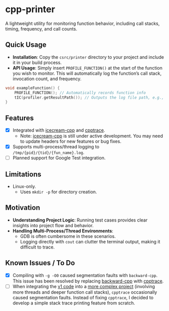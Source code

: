 # cpp-printer

A lightweight utility for monitoring function behavior, including call stacks, timing, frequency, and call counts.

## Quick Usage

* **Installation**: Copy the `csrc/printer` directory to your project and include it in your build process.
* **API Usage**: Simply insert `PROFILE_FUNCTION()` at the start of the function you wish to monitor. This will automatically log the function’s call stack, invocation count, and frequency.

```cpp
void exampleFunction() {
    PROFILE_FUNCTION(); // Automatically records function info
    tIC(profiler.getResultPath()); // Outputs the log file path, e.g., /tmp/{pid}/{tid}/{fun_name}.log
}
```

## Features

* [x] Integrated with [icecream-cpp](https://github.com/renatoGarcia/icecream-cpp) and [cpptrace](https://github.com/jeremy-rifkin/cpptrace).
  * Note: [icecream-cpp](https://github.com/renatoGarcia/icecream-cpp) is still under active development. You may need to update headers for new features or bug fixes.
* [x] Supports multi-process/thread logging to `/tmp/{pid}/{tid}/{fun_name}.log`.
* [ ] Planned support for Google Test integration.

## Limitations

* Linux-only.
  * Uses `mkdir -p` for directory creation.

## Motivation

* **Understanding Project Logic**: Running test cases provides clear insights into project flow and behavior.
* **Handling Multi-Process/Thread Environments**:
    * GDB is often cumbersome in these scenarios.
    * Logging directly with `cout` can clutter the terminal output, making it difficult to trace.

## Known Issues / To Do

* [x] Compiling with `-g -O0` caused segmentation faults with `backward-cpp`. This issue has been resolved by replacing [backward-cpp](https://github.com/bombela/backward-cpp/tree/master) with [cpptrace](https://github.com/jeremy-rifkin/cpptrace).
* [ ] When integrating the [v1 code](https://github.com/Kirrito-k423/cpp-printer/releases/tag/v1.0) into a [more complex project](https://gitee.com/shaojiemike/pytorch/tree/v2.1.0/) (involving more threads and deeper function call stacks), `cpptrace` occasionally caused segmentation faults. Instead of fixing `cpptrace`, I decided to develop a simple stack trace printing feature from scratch.